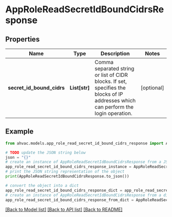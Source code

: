# AppRoleReadSecretIdBoundCidrsResponse


## Properties

Name | Type | Description | Notes
------------ | ------------- | ------------- | -------------
**secret_id_bound_cidrs** | **List[str]** | Comma separated string or list of CIDR blocks. If set, specifies the blocks of IP addresses which can perform the login operation. | [optional] 

## Example

```python
from ahvac.models.app_role_read_secret_id_bound_cidrs_response import AppRoleReadSecretIdBoundCidrsResponse

# TODO update the JSON string below
json = "{}"
# create an instance of AppRoleReadSecretIdBoundCidrsResponse from a JSON string
app_role_read_secret_id_bound_cidrs_response_instance = AppRoleReadSecretIdBoundCidrsResponse.from_json(json)
# print the JSON string representation of the object
print(AppRoleReadSecretIdBoundCidrsResponse.to_json())

# convert the object into a dict
app_role_read_secret_id_bound_cidrs_response_dict = app_role_read_secret_id_bound_cidrs_response_instance.to_dict()
# create an instance of AppRoleReadSecretIdBoundCidrsResponse from a dict
app_role_read_secret_id_bound_cidrs_response_from_dict = AppRoleReadSecretIdBoundCidrsResponse.from_dict(app_role_read_secret_id_bound_cidrs_response_dict)
```
[[Back to Model list]](../README.md#documentation-for-models) [[Back to API list]](../README.md#documentation-for-api-endpoints) [[Back to README]](../README.md)


